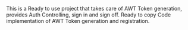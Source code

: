 This is a Ready to use project that takes care of AWT Token generation, provides Auth Controlling, sign in and sign off.
Ready to copy Code implementation of AWT Token generation and registration. 
